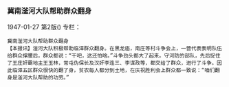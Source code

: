 ### 冀南滏河大队帮助群众翻身

1947-01-27
第2版()
专栏：

    冀南滏河大队帮助群众翻身
    【本报讯】滏河大队积极帮助临漳群众翻身。在黑龙庙，南庄等村斗争会上，一营代表表明队伍给群众撑腰后，群众都说：“干吧，这还怕啥。”斗争劲头都大了起来。守河防的部队，先后捉住了王庄奸霸地主王玉林，常屯伪保长及汉奸李连三、李谋政等，都交给了群众，进行了斗争。因此临漳五区群众很快的翻了身，贫农每人都分到土地，在庆祝胜利会上群众都一致说：“咱们翻身是滏河大队帮助的功劳。”

